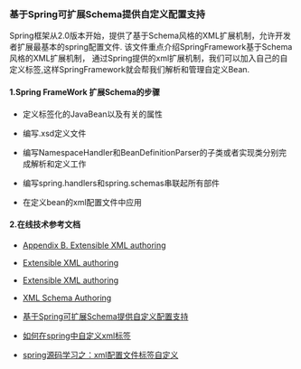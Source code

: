 ###   基于Spring可扩展Schema提供自定义配置支持
Spring框架从2.0版本开始，提供了基于Schema风格的XML扩展机制，允许开发者扩展最基本的spring配置文件.
该文件重点介绍SpringFramework基于Schema风格的XML扩展机制，
通过Spring提供的xml扩展机制，我们可以加入自己的自定义标签,这样SpringFramework就会帮我们解析和管理自定义Bean.

#### 1.Spring FrameWork 扩展Schema的步骤

* 定义标签化的JavaBean以及有关的属性

* 编写.xsd定义文件

* 编写NamespaceHandler和BeanDefinitionParser的子类或者实现类分别完成解析和定义工作

* 编写spring.handlers和spring.schemas串联起所有部件

* 在定义bean的xml配置文件中应用


#### 2.在线技术参考文档

* [Appendix B. Extensible XML authoring](https://docs.spring.io/spring-framework/docs/2.5.6/reference/extensible-xml.html)

* [Extensible XML authoring](http://itmyhome.com/spring/extensible-xml.html)

* [Extensible XML authoring](https://docs.spring.io/spring-framework/docs/4.3.x/spring-framework-reference/htmlsingle/#xml-custom)

* [XML Schema Authoring](https://docs.spring.io/spring-framework/docs/5.0.8.RELEASE/spring-framework-reference/core.html#xml-custom)

* [基于Spring可扩展Schema提供自定义配置支持](https://blog.csdn.net/cutesource/article/details/5864562)

* [如何在spring中自定义xml标签](https://www.cnblogs.com/java-zhao/p/7619922.html)

* [spring源码学习之：xml配置文件标签自定义](https://www.cnblogs.com/shangxiaofei/p/5788650.html)




